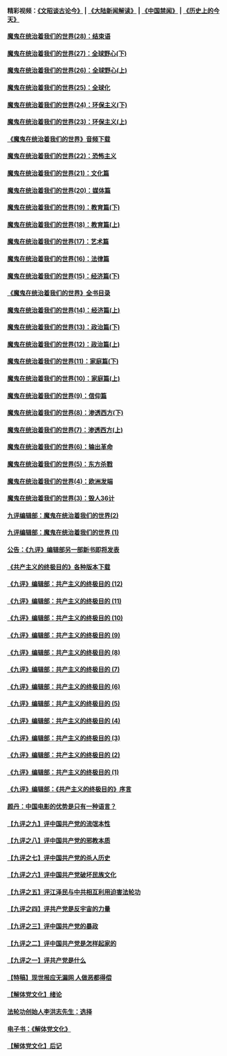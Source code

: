 #### 精彩视频：[《文昭谈古论今》](https://github.com/gfw-breaker/wenzhao/blob/master/README.md?t=01030630) | [《大陆新闻解读》](https://github.com/gfw-breaker/ntdtv-comedy/blob/master/README.md?t=01030630) | [《中国禁闻》](https://github.com/gfw-breaker/ntdtv-news/blob/master/README.md?t=01030630) | [《历史上的今天》](https://github.com/gfw-breaker/today-in-history/blob/master/README.md?t=01030630) 

#### [魔鬼在统治着我们的世界(28)：结束语](../pages/nsc422/n10936246.md?t=01030630) 

#### [魔鬼在统治着我们的世界(27)：全球野心(下)](../pages/nsc422/n10928319.md?t=01030630) 

#### [魔鬼在统治着我们的世界(26)：全球野心(上)](../pages/nsc422/n10900318.md?t=01030630) 

#### [魔鬼在统治着我们的世界(25)：全球化](../pages/nsc422/n10788205.md?t=01030630) 

#### [魔鬼在统治着我们的世界(24)：环保主义(下)](../pages/nsc422/n10695307.md?t=01030630) 

#### [魔鬼在统治着我们的世界(23)：环保主义(上)](../pages/nsc422/n10688613.md?t=01030630) 

#### [《魔鬼在统治着我们的世界》音频下载](../pages/nsc422/n10635553.md?t=01030630) 

#### [魔鬼在统治着我们的世界(22)：恐怖主义](../pages/nsc422/n10614727.md?t=01030630) 

#### [魔鬼在统治着我们的世界(21)：文化篇](../pages/nsc422/n10597706.md?t=01030630) 

#### [魔鬼在统治着我们的世界(20)：媒体篇](../pages/nsc422/n10586579.md?t=01030630) 

#### [魔鬼在统治着我们的世界(19)：教育篇(下)](../pages/nsc422/n10564808.md?t=01030630) 

#### [魔鬼在统治着我们的世界(18)：教育篇(上)](../pages/nsc422/n10526970.md?t=01030630) 

#### [魔鬼在统治着我们的世界(17)：艺术篇](../pages/nsc422/n10499093.md?t=01030630) 

#### [魔鬼在统治着我们的世界(16)：法律篇](../pages/nsc422/n10485969.md?t=01030630) 

#### [魔鬼在统治着我们的世界(15)：经济篇(下)](../pages/nsc422/n10469975.md?t=01030630) 

#### [《魔鬼在统治着我们的世界》全书目录](../pages/nsc422/n10464261.md?t=01030630) 

#### [魔鬼在统治着我们的世界(14)：经济篇(上)](../pages/nsc422/n10457370.md?t=01030630) 

#### [魔鬼在统治着我们的世界(13)：政治篇(下)](../pages/nsc422/n10448270.md?t=01030630) 

#### [魔鬼在统治着我们的世界(12)：政治篇(上)](../pages/nsc422/n10444576.md?t=01030630) 

#### [魔鬼在统治着我们的世界(11)：家庭篇(下)](../pages/nsc422/n10440961.md?t=01030630) 

#### [魔鬼在统治着我们的世界(10)：家庭篇(上)](../pages/nsc422/n10435448.md?t=01030630) 

#### [魔鬼在统治着我们的世界(9)：信仰篇](../pages/nsc422/n10432159.md?t=01030630) 

#### [魔鬼在统治着我们的世界(8)：渗透西方(下)](../pages/nsc422/n10429603.md?t=01030630) 

#### [魔鬼在统治着我们的世界(7)：渗透西方(上)](../pages/nsc422/n10426013.md?t=01030630) 

#### [魔鬼在统治着我们的世界(6)：输出革命](../pages/nsc422/n10421536.md?t=01030630) 

#### [魔鬼在统治着我们的世界(5)：东方杀戮](../pages/nsc422/n10417707.md?t=01030630) 

#### [魔鬼在统治着我们的世界(4)：欧洲发端](../pages/nsc422/n10414890.md?t=01030630) 

#### [魔鬼在统治着我们的世界(3)：毁人36计](../pages/nsc422/n10411583.md?t=01030630) 

#### [九评编辑部：魔鬼在统治着我们的世界(2)](../pages/nsc422/n10410036.md?t=01030630) 

#### [九评编辑部：魔鬼在统治着我们的世界 (1)](../pages/nsc422/n10406825.md?t=01030630) 

#### [公告：《九评》编辑部另一部新书即将发表](../pages/nsc422/n10405104.md?t=01030630) 

#### [《共产主义的终极目的》各种版本下载](../pages/nsc422/n10022138.md?t=01030630) 

#### [《九评》编辑部：共产主义的终极目的 (12)](../pages/nsc422/n9933272.md?t=01030630) 

#### [《九评》编辑部：共产主义的终极目的 (11)](../pages/nsc422/n9924973.md?t=01030630) 

#### [《九评》编辑部：共产主义的终极目的 (10)](../pages/nsc422/n9920883.md?t=01030630) 

#### [《九评》编辑部：共产主义的终极目的 (9)](../pages/nsc422/n9916363.md?t=01030630) 

#### [《九评》编辑部：共产主义的终极目的 (8)](../pages/nsc422/n9912488.md?t=01030630) 

#### [《九评》编辑部：共产主义的终极目的 (7)](../pages/nsc422/n9901176.md?t=01030630) 

#### [《九评》编辑部：共产主义的终极目的 (6)](../pages/nsc422/n9899359.md?t=01030630) 

#### [《九评》编辑部：共产主义的终极目的 (5)](../pages/nsc422/n9893174.md?t=01030630) 

#### [《九评》编辑部：共产主义的终极目的 (4)](../pages/nsc422/n9891246.md?t=01030630) 

#### [《九评》编辑部：共产主义的终极目的 (3)](../pages/nsc422/n9879879.md?t=01030630) 

#### [《九评》编辑部：共产主义的终极目的 (2)](../pages/nsc422/n9876205.md?t=01030630) 

#### [《九评》编辑部：共产主义的终极目的 (1)](../pages/nsc422/n9865857.md?t=01030630) 

#### [《九评》编辑部：《共产主义的终极目的》序言](../pages/nsc422/n9862666.md?t=01030630) 

#### [颜丹：中国电影的优势是只有一种语言？](../pages/nsc422/n9583062.md?t=01030630) 

#### [【九评之九】评中国共产党的流氓本性](../pages/nsc422/n737542.md?t=01030630) 

#### [【九评之八】评中国共产党的邪教本质](../pages/nsc422/n735942.md?t=01030630) 

#### [【九评之七】评中国共产党的杀人历史](../pages/nsc422/n733806.md?t=01030630) 

#### [【九评之六】评中国共产党破坏民族文化](../pages/nsc422/n731667.md?t=01030630) 

#### [【九评之五】评江泽民与中共相互利用迫害法轮功](../pages/nsc422/n730058.md?t=01030630) 

#### [【九评之四】评共产党是反宇宙的力量](../pages/nsc422/n727814.md?t=01030630) 

#### [【九评之三】评中国共产党的暴政](../pages/nsc422/n725597.md?t=01030630) 

#### [【九评之二】评中国共产党是怎样起家的](../pages/nsc422/n723946.md?t=01030630) 

#### [【九评之一】评共产党是什么](../pages/nsc422/n722529.md?t=01030630) 

#### [【特稿】现世报应无漏网 人做恶都得偿](../pages/nsc422/n4215167.md?t=01030630) 

#### [【解体党文化】绪论](../pages/nsc422/n1449356.md?t=01030630) 

#### [法轮功创始人李洪志先生：选择](../pages/nsc422/n3580738.md?t=01030630) 

#### [电子书：《解体党文化》](../pages/nsc422/n1573484.md?t=01030630) 

#### [【解体党文化】后记](../pages/nsc422/n1531999.md?t=01030630) 

